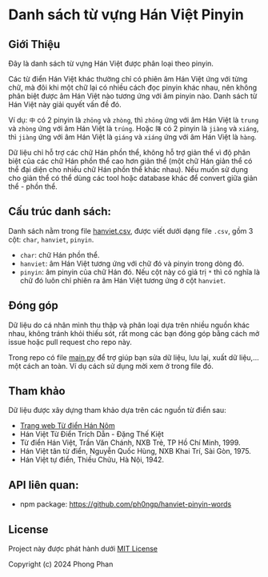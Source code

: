 # Danh sách từ vựng Hán Việt Pinyin

## Giới Thiệu

Đây là danh sách từ vựng Hán Việt được phân loại theo pinyin.

Các từ điển Hán Việt khác thường chỉ có phiên âm Hán Việt ứng với từng chữ, mà đôi khi một chữ lại có nhiều cách đọc pinyin khác nhau, nên không phân biệt được âm Hán Việt nào tương ứng với âm pinyin nào. Danh sách từ Hán Việt này giải quyết vấn đề đó.

Ví dụ: `中` có 2 pinyin là `zhōng` và `zhòng`, thì `zhōng` ứng với âm Hán Việt là `trung` và `zhòng` ứng với âm Hán Việt là `trúng`.  Hoặc `降` có 2 pinyin là `jiàng` và `xiáng`, thì `jiàng` ứng với âm Hán Việt là `giáng` và `xiáng` ứng với âm Hán Việt là `hàng`.

Dữ liệu chỉ hỗ trợ các chữ Hán phồn thể, không hỗ trợ giản thể vì độ phân biệt của các chữ Hán phồn thể cao hơn giản thể (một chữ Hán giản thể có thể đại diện cho nhiều chữ Hán phồn thể khác nhau). Nếu muốn sử dụng cho giản thể có thể dùng các tool hoặc database khác để convert giữa giản thể - phồn thể.

## Cấu trúc danh sách:

Danh sách nằm trong file [hanviet.csv](./hanviet.csv), được viết dưới dạng file `.csv`, gồm 3 cột: `char`, `hanviet`, `pinyin`.

- `char`: chữ Hán phồn thể.
- `hanviet`: âm Hán Việt tương ứng với chữ đó và pinyin trong dòng đó.
- `pinyin`: âm pinyin của chữ Hán đó. Nếu cột này có giá trị `*` thì có nghĩa là chữ đó luôn chỉ phiên ra âm Hán Việt tương ứng ở cột `hanviet`.

## Đóng góp

Dữ liệu do cá nhân mình thu thập và phân loại dựa trên nhiều nguồn khác nhau, không tránh khỏi thiếu sót, rất mong các bạn đóng góp bằng cách mở issue hoặc pull request cho repo này.

Trong repo có file [main.py](./main.py) để trợ giúp bạn sửa dữ liệu, lưu lại, xuất dữ liệu,... một cách an toàn. Ví dụ cách sử dụng mời xem ở trong file đó.

## Tham khảo

Dữ liệu được xây dựng tham khảo dựa trên các nguồn từ điển sau:

- [Trang web Từ điển Hán Nôm](https://hvdic.thivien.net/)
- Hán Việt Từ Điển Trích Dẫn - Đặng Thế Kiệt
- Từ điển Hán Việt, Trần Văn Chánh, NXB Trẻ, TP Hồ Chí Minh, 1999.
- Hán Việt tân từ điển, Nguyễn Quốc Hùng, NXB Khai Trí, Sài Gòn, 1975.
- Hán Việt tự điển, Thiều Chửu, Hà Nội, 1942.

## API liên quan:
- npm package: https://github.com/ph0ngp/hanviet-pinyin-words

## License

Project này được phát hành dưới [MIT License](LICENSE)

Copyright (c) 2024 Phong Phan